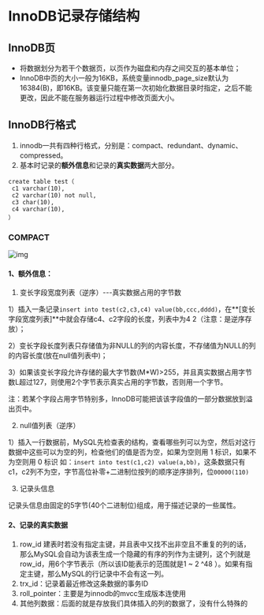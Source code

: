 # InnoDB记录存储结构

## InnoDB页

* 将数据划分为若干个数据页，以页作为磁盘和内存之间交互的基本单位；
* InnoDB中页的大小一般为16KB，系统变量innodb_page_size默认为16384(B)，即16KB。该变量只能在第一次初始化数据目录时指定，之后不能更改，因此不能在服务器运行过程中修改页面大小。

## InnoDB行格式

1. innodb一共有四种行格式，分别是：compact、redundant、dynamic、compressed。
2. 基本时记录的**额外信息**和记录的**真实数据**两大部分。

```mysql
create table test（
 c1 varchar(10),
 c2 varchar(10) not null,
 c3 char(10),
 c4 varchar(10),
）
```

### COMPACT

![img](https://img-blog.csdnimg.cn/e3759df095c84715bfcb8f7a607833a0.png)

#### 1、额外信息：

1. 变长字段宽度列表（逆序）---真实数据占用的字节数

​	1）插入一条记录`insert into test(c2,c3,c4) value(bb,ccc,dddd)`，在**[变长字段宽度列表]**中就会存储c4、c2字段的长度，列表中为4 2（注意：是逆序存放）；

​	2）变长字段长度列表只存储值为非NULL的列的内容长度，不存储值为NULL的列的内容长度(放在null值列表中)；

​	3）如果该变长字段允许存储的最大字节数(M*W)>255，并且真实数据占用字节数L超过127，则使用2个字节表示真实占用的字节数，否则用一个字节。

​	注：若某个字段占用字节特别多，InnoDB可能把该该字段值的一部分数据放到溢出页中。

2. null值列表（逆序）

​	1）插入一行数据前，MySQL先检查表的结构，查看哪些列可以为空，然后对这行数据中这些可以为空的列，检查他们的值是否为空，如果为空则用 1 标识，如果不为空则用 0 标识
​	如：`insert into test(c1,c2) value(a,bb)`，这条数据只有c1，c2列不为空，字节高位补零+二进制位按列的顺序逆序排列，位`00000(110)`

3. 记录头信息

​	记录头信息由固定的5字节(40个二进制位)组成，用于描述记录的一些属性。

#### 2、记录的真实数据

1. row_id
   建表时若没有指定主键，并且表中又找不出非空且不重复的列的话，那么MySQL会自动为该表生成一个隐藏的有序的列作为主键列，这个列就是row_id，用6个字节表示（所以该ID能表示的范围就是1 ~ 2 ^48 ）。如果有指定主键，那么MySQL的行记录中不会有这一列。
2. trx_id：记录着最近修改这条数据的事务ID
3. roll_pointer：主要是为innodb的mvcc生成版本连使用
4. 其他列数据：后面的就是存放我们具体插入的列的数据了，没有什么特殊的